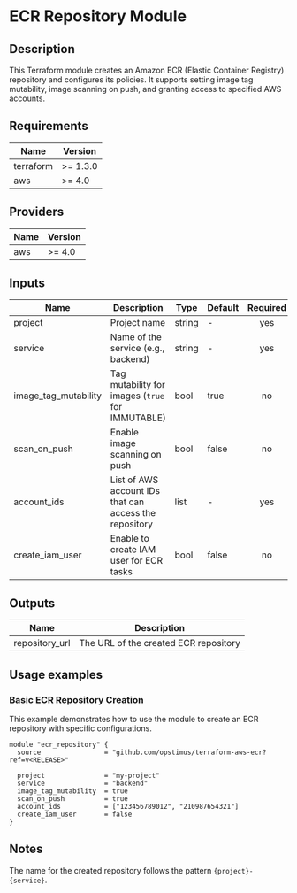 # ECR Repository Module

## Description

This Terraform module creates an Amazon ECR (Elastic Container Registry) repository and configures its policies. It supports setting image tag mutability, image scanning on push, and granting access to specified AWS accounts.

## Requirements

| Name      | Version   |
|-----------|-----------|
| terraform | >= 1.3.0  |
| aws       | >= 4.0    |

## Providers

| Name | Version |
|------|---------|
| aws  | >= 4.0  |

## Inputs

| Name                | Description                                          | Type   | Default | Required |
|---------------------|------------------------------------------------------|--------|---------|:--------:|
| project             | Project name                                         | string | -       |   yes    |
| service             | Name of the service (e.g., backend)                  | string | -       |   yes    |
| image_tag_mutability | Tag mutability for images (`true` for IMMUTABLE)    | bool   | true    |    no    |
| scan_on_push        | Enable image scanning on push                        | bool   | false   |    no    |
| account_ids         | List of AWS account IDs that can access the repository | list   | -       |   yes    |
| create_iam_user     | Enable to create IAM user for ECR tasks              | bool   | false   | no       |

## Outputs

| Name           | Description                           |
|----------------|---------------------------------------|
| repository_url | The URL of the created ECR repository  |

## Usage examples

### Basic ECR Repository Creation

This example demonstrates how to use the module to create an ECR repository with specific configurations.

```hcl
module "ecr_repository" {
  source                = "github.com/opstimus/terraform-aws-ecr?ref=v<RELEASE>"

  project               = "my-project"
  service               = "backend"
  image_tag_mutability  = true
  scan_on_push          = true
  account_ids           = ["123456789012", "210987654321"]
  create_iam_user       = false
}
```

## Notes

The name for the created repository follows the pattern `{project}-{service}`.
